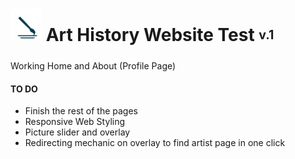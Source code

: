 # <img src="https://github.com/kevinramirez723/CAAP-CS/blob/master/Lab1/lab1_resources/img/cslogo.png" alt="cslogo" width="50px"/> Art History Website Test <sub><sup>v.1</sup></sub>
Working Home and About (Profile Page)

#### TO DO
- Finish the rest of the pages
- Responsive Web Styling
- Picture slider and overlay
- Redirecting mechanic on overlay to find artist page in one click
